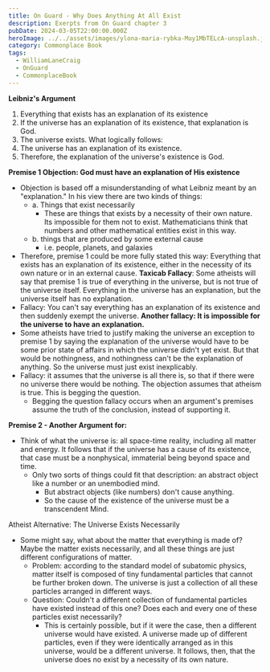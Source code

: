 ```yaml
---
title: On Guard - Why Does Anything At All Exist
description: Exerpts from On Guard chapter 3
pubDate: 2024-03-05T22:00:00.000Z
heroImage: ../../assets/images/ylona-maria-rybka-Muy1MbTELcA-unsplash.jpg
category: Commonplace Book
tags:
  - WilliamLaneCraig
  - OnGuard
  - CommonplaceBook
---
```


**Leibniz's Argument**
1. Everything that exists has an explanation of its existence
2. If the universe has an explanation of its existence, that explanation is God.
3. The universe exists.
What logically follows:
4. The universe has an explanation of its existence.
5. Therefore, the explanation of the universe's existence is God. 

**Premise 1 Objection: God must have an explanation of His existence**
- Objection is based off a misunderstanding of what Leibniz meant by an "explanation." In his view there are two kinds of things:
    - a. Things that exist necessarily 
        - These are things that exists by a necessity of their own nature. Its impossible for them not to exist. Mathematicians think that numbers and other mathematical entities exist in this way. 
    - b. things that are produced by some external cause
        - i.e. people, planets, and galaxies
- Therefore, premise 1 could be more fully stated this way: Everything that exists has an explanation of its existence, either in the necessity of its own nature or in an external cause. 
**Taxicab Fallacy**: Some atheists will say that premise 1 is true of everything in the universe, but is not true of the universe itself. Everything in the universe has an explanation, but the universe itself has no explanation. 
- Fallacy: You can't say everything has an explanation of its existence and then suddenly exempt the universe. 
**Another fallacy: It is impossible for the universe to have an explanation.**
- Some atheists have tried to justify making the universe an exception to premise 1 by saying the explanation of the universe would have to be some prior state of affairs in which the universe didn't yet exist. But that would be nothingness, and nothingness can't be the explanation of anything. So the universe must just exist inexplicably. 
- Fallacy: it assumes that the universe is all there is, so that if there were no universe there would be nothing. The objection assumes that atheism is true. This is begging the question. 
    - Begging the question fallacy occurs when an argument's premises assume the truth of the conclusion, instead of supporting it. 

**Premise 2 - Another Argument for:**
- Think of what the universe is: all space-time reality, including all matter and energy. It follows that if the universe has a cause of its existence, that case must be a nonphysical, immaterial being beyond space and time. 
    - Only two sorts of things could fit that description: an abstract object like a number or an unembodied mind. 
        - But abstract objects (like numbers) don't cause anything.
        - So the cause of the existence of the universe must be a transcendent Mind. 

Atheist Alternative: The Universe Exists Necessarily
- Some might say, what about the matter that everything is made of? Maybe the matter exists necessarily, and all these things are just different configurations of matter.
    - Problem: according to the standard model of subatomic physics, matter itself is composed of tiny fundamental particles that cannot be further broken down. The universe is just a collection of all these particles arranged in different ways. 
    - Question: Couldn't a different collection of fundamental particles have existed instead of this one? Does each and every one of these particles exist necessarily? 
        - This is certainly possible, but if it were the case, then a different universe would have existed. A universe made up of different particles, even if they were identically arranged as in this universe, would be a different universe. It follows, then, that the universe does no exist by a necessity of its own nature. 
